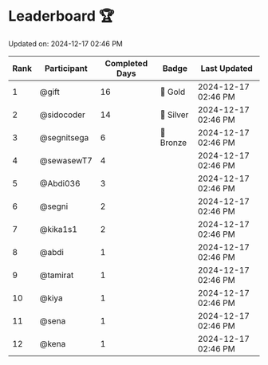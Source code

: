 # Leaderboard 🏆

Updated on: 2024-12-17 02:46 PM

| Rank | Participant       | Completed Days | Badge      | Last Updated         |
|------|-------------------|----------------|------------|----------------------|
| 1    | @gift             | 16             | 🏅 Gold     | 2024-12-17 02:46 PM |
| 2    | @sidocoder        | 14             | 🥈 Silver   | 2024-12-17 02:46 PM |
| 3    | @segnitsega       | 6              | 🥉 Bronze   | 2024-12-17 02:46 PM |
| 4    | @sewasewT7        | 4              |            | 2024-12-17 02:46 PM |
| 5    | @Abdi036          | 3              |            | 2024-12-17 02:46 PM |
| 6    | @segni            | 2              |            | 2024-12-17 02:46 PM |
| 7    | @kika1s1          | 2              |            | 2024-12-17 02:46 PM |
| 8    | @abdi             | 1              |            | 2024-12-17 02:46 PM |
| 9    | @tamirat          | 1              |            | 2024-12-17 02:46 PM |
| 10   | @kiya             | 1              |            | 2024-12-17 02:46 PM |
| 11   | @sena             | 1              |            | 2024-12-17 02:46 PM |
| 12   | @kena             | 1              |            | 2024-12-17 02:46 PM |

